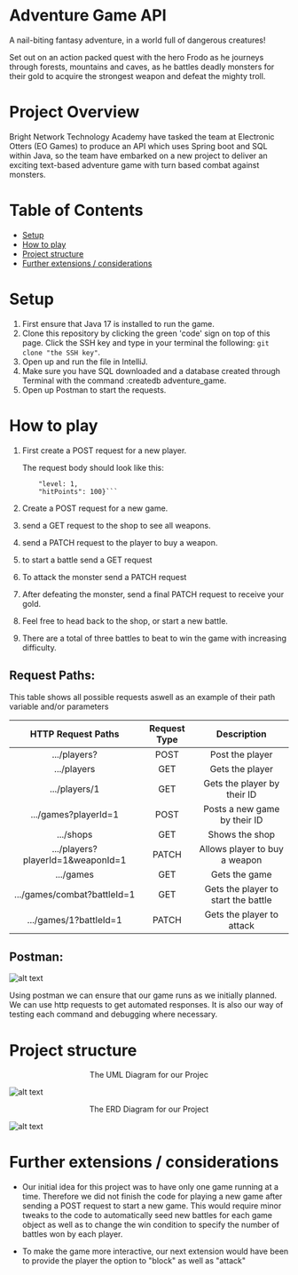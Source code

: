 # Adventure Game API

A nail-biting fantasy adventure, in a world full of dangerous creatures!

Set out on an action packed quest with the hero Frodo as he journeys through forests, mountains and caves, as he battles deadly monsters for their gold to acquire the strongest weapon and defeat the mighty troll.




# Project Overview

Bright Network Technology Academy have tasked the team at Electronic Otters (EO Games) to produce an API which uses Spring boot and SQL within Java, so the team have embarked on a new project to deliver an exciting text-based adventure game with turn based combat against monsters.

# Table of Contents 

- [Setup](#setup)
- [How to play](#how-to-play)
- [Project structure](#project-structure)
- [Further extensions / considerations](#further-extensions--considerations)



# Setup 


1. First ensure that Java 17 is installed to run the game.
2. Clone this repository by clicking the green 'code' sign on top of this page. Click the SSH key and type in your terminal the following: `git clone "the SSH key"`.
3. Open up and run the file in IntelliJ.
4. Make sure you have SQL downloaded and a database created through Terminal with the command :createdb adventure_game.
5. Open up Postman to start the requests.

# How to play

1. First create a POST request for a new player. 

   The request body should look like this:
   
   ```{"name":"frodo",
       "level: 1,
       "hitPoints": 100}```
2. Create a POST request for a new game. 
3. send a GET request to the shop to see all weapons.
4. send a PATCH request to the player to buy a weapon.
5. to start a battle send a GET request  
6. To attack the monster send a PATCH request
7. After defeating the monster, send a final PATCH request to receive your gold.
8. Feel free to head back to the shop, or start a new battle.
9. There are a total of three battles to beat to win the game with increasing difficulty.

## Request Paths:

This table shows all possible requests aswell as an example of their path variable and/or parameters

| HTTP Request Paths | Request Type | Description |
|:---:|:---:|:---:|
| .../players? | POST | Post the player |
| .../players | GET | Gets the player |
| .../players/1 | GET | Gets the player by their ID |
| .../games?playerId=1 | POST | Posts a new game by their ID |
| .../shops | GET | Shows the shop |
| .../players?playerId=1&weaponId=1 | PATCH | Allows player to buy a weapon |
| .../games | GET | Gets the game |
| .../games/combat?battleId=1 | GET | Gets the player to start the battle  |
| .../games/1?battleId=1 | PATCH | Gets the player to attack |


## Postman:

<p align="center">

</p>

![alt text](postman.png)


Using postman we can ensure that our game runs as we initially planned. We can use http requests to get automated responses. It is also our way of testing each command and debugging where necessary.




# Project structure

<p align="center">
The UML Diagram for our Projec
</p>

![alt text](backend_UML.jpg)



<p align="center">
The ERD Diagram for our Project
</p>

![alt text](backend_ERD.jpg)



# Further extensions / considerations

-  Our initial idea for this project was to have only one game running at a time. Therefore we did not finish the code for playing a new game after sending a POST request to start a new game. This would require minor tweaks to the code to automatically seed new battles for each game object as well as to change the win condition to specify the number of battles won by each player.

- To make the game more interactive, our next extension would have been to provide the player the option to "block" as well as "attack"

